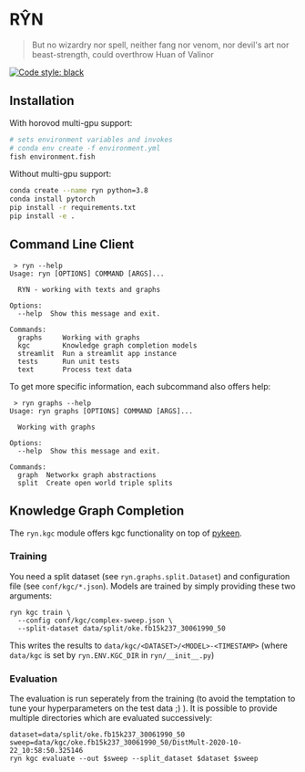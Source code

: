 # RŶN

> But no wizardry nor spell, neither fang nor venom, nor devil's art nor beast-strength, could overthrow Huan of Valinor

[![Code style: black](https://img.shields.io/badge/code%20style-black-000000.svg)](https://github.com/psf/black)

## Installation

With horovod multi-gpu support:
```bash
# sets environment variables and invokes
# conda env create -f environment.yml
fish environment.fish
```

Without multi-gpu support:

```bash
conda create --name ryn python=3.8
conda install pytorch
pip install -r requirements.txt
pip install -e .
```


## Command Line Client

```
 > ryn --help
Usage: ryn [OPTIONS] COMMAND [ARGS]...

  RYN - working with texts and graphs

Options:
  --help  Show this message and exit.

Commands:
  graphs     Working with graphs
  kgc        Knowledge graph completion models
  streamlit  Run a streamlit app instance
  tests      Run unit tests
  text       Process text data
```

To get more specific information, each subcommand also offers help:

```
 > ryn graphs --help
Usage: ryn graphs [OPTIONS] COMMAND [ARGS]...

  Working with graphs

Options:
  --help  Show this message and exit.

Commands:
  graph  Networkx graph abstractions
  split  Create open world triple splits
```


## Knowledge Graph Completion

The `ryn.kgc` module offers kgc functionality on top of
[pykeen](https://github.com/pykeen/pykeen).


### Training

You need a split dataset (see `ryn.graphs.split.Dataset`) and
configuration file (see `conf/kgc/*.json`). Models are trained by
simply providing these two arguments:

```
ryn kgc train \
  --config conf/kgc/complex-sweep.json \
  --split-dataset data/split/oke.fb15k237_30061990_50
```

This writes the results to `data/kgc/<DATASET>/<MODEL>-<TIMESTAMP>`
(where `data/kgc` is set by `ryn.ENV.KGC_DIR` in `ryn/__init__.py`)


### Evaluation

The evaluation is run seperately from the training (to avoid the
temptation to tune your hyperparameters on the test data ;) ). It is
possible to provide multiple directories which are evaluated
successively:

```
dataset=data/split/oke.fb15k237_30061990_50
sweep=data/kgc/oke.fb15k237_30061990_50/DistMult-2020-10-22_10:58:50.325146
ryn kgc evaluate --out $sweep --split_dataset $dataset $sweep
```
